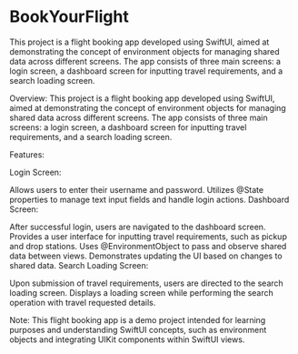 # BookYourFlight
This project is a flight booking app developed using SwiftUI, aimed at demonstrating the concept of environment objects for managing shared data across different screens. The app consists of three main screens: a login screen, a dashboard screen for inputting travel requirements, and a search loading screen.


Overview:
This project is a flight booking app developed using SwiftUI, aimed at demonstrating the concept of environment objects for managing shared data across different screens. The app consists of three main screens: a login screen, a dashboard screen for inputting travel requirements, and a search loading screen.

Features:

Login Screen:

Allows users to enter their username and password.
Utilizes @State properties to manage text input fields and handle login actions.
Dashboard Screen:

After successful login, users are navigated to the dashboard screen.
Provides a user interface for inputting travel requirements, such as pickup and drop stations.
Uses @EnvironmentObject to pass and observe shared data between views.
Demonstrates updating the UI based on changes to shared data.
Search Loading Screen:

Upon submission of travel requirements, users are directed to the search loading screen.
Displays a loading screen while performing the search operation with travel requested details.

Note:
This flight booking app is a demo project intended for learning purposes and understanding SwiftUI concepts, such as environment objects and integrating UIKit components within SwiftUI views.
